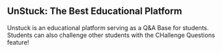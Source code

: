 ## UnStuck: The Best Educational Platform

Unstuck is an educational platform serving as a Q&A Base for students. Students can also challenge other students with the CHallenge Questions feature!